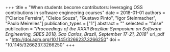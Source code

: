 +++
title = "When students become contributors: leveraging OSS contributions in software engineering courses"
date = 2018-01-01
authors = ["Clarice Ferreira", "Cleice Souza", "Gustavo Pinto", "Igor Steinmacher", "Paulo Meirelles"]
publication_types = ["1"]
abstract = ""
selected = "false"
publication = "*Proceedings of the XXXII Brazilian Symposium on Software Engineering, SBES 2018, Sao Carlos, Brazil, September 17-21, 2018*"
url_pdf = "http://doi.acm.org/10.1145/3266237.3266250"
doi = "10.1145/3266237.3266250"
+++

